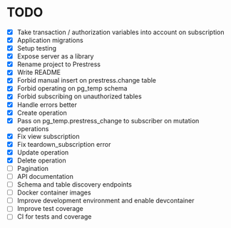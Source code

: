 # TODO

- [x] Take transaction / authorization variables into account on subscription
- [x] Application migrations
- [x] Setup testing
- [x] Expose server as a library
- [x] Rename project to Prestress
- [x] Write README
- [x] Forbid manual insert on prestress.change table
- [x] Forbid operating on pg_temp schema
- [x] Forbid subscribing on unauthorized tables
- [x] Handle errors better
- [x] Create operation
- [x] Pass on pg_temp.prestress_change to subscriber on mutation operations
- [x] Fix view subscription
- [x] Fix teardown_subscription error
- [x] Update operation
- [x] Delete operation
- [ ] Pagination
- [ ] API documentation
- [ ] Schema and table discovery endpoints
- [ ] Docker container images
- [ ] Improve development environment and enable devcontainer
- [ ] Improve test coverage
- [ ] CI for tests and coverage
